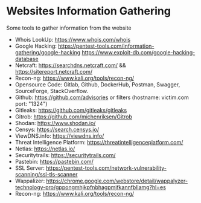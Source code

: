# Websites Information Gathering
Some tools to gather information from the website

* Whois LookUp: https://www.whois.com/whois
* Google Hacking: https://pentest-tools.com/information-gathering/google-hacking https://www.exploit-db.com/google-hacking-database
* Netcraft: https://searchdns.netcraft.com/ && https://sitereport.netcraft.com/
* Recon-ng: https://www.kali.org/tools/recon-ng/
* Opensource Code: Gitlab, Github, DockerHub, Postman, Swagger, SourceForge, StackOverflow.
* Github: https://github.com/advisories or filters (hostname: victim.com port: "1324")
* Gitleaks: https://github.com/gitleaks/gitleaks
* Gitrob: https://github.com/michenriksen/Gitrob
* Shodan: https://www.shodan.io/
* Censys: https://search.censys.io/
* ViewDNS.info: https://viewdns.info/
* Threat Intelligence Platform: https://threatintelligenceplatform.com/
* Netlas: https://netlas.io/
* Securitytrails: https://securitytrails.com/
* Pastebin: https://pastebin.com/
* SSL Server: https://pentest-tools.com/network-vulnerability-scanning/ssl-tls-scanner
* Wappalizer: https://chrome.google.com/webstore/detail/wappalyzer-technology-pro/gppongmhjkpfnbhagpmjfkannfbllamg?hl=es
* Recon-ng: https://www.kali.org/tools/recon-ng/
